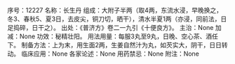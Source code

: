序号：12227
名称：长生丹
组成：大附子半两（取4两，东流水浸，早晚换之，冬3、春秋5、夏3日，去皮尖，铜刀切，晒干），清水半夏1两（亦浸，同前法，日足捣碎，日干之）。
出处：《普济方》卷二一九引《十便良方》。
主治：None
加减：None
功效：秘精壮阳。
用法用量：每服3丸至9丸，日晚、空心茶、酒任下。
制备方法：上为末，用生面2两，生姜自然汁为丸，如芡实大，阴干，日日转动。
临床应用：None
各家论述：None
用药禁忌：None
附注：None
